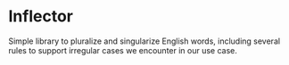 # Inflector

Simple library to pluralize and singularize English words, including several rules to
support irregular cases we encounter in our use case.
